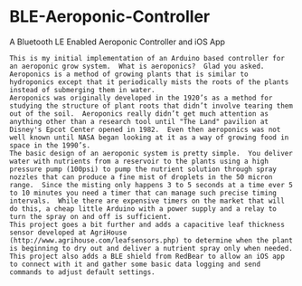 # BLE-Aeroponic-Controller
A Bluetooth LE Enabled Aeroponic Controller and iOS App

    This is my initial implementation of an Arduino based controller for an aeroponic grow system.  What is aeroponics?  Glad you asked.  Aeroponics is a method of growing plants that is similar to hydroponics except that it periodically mists the roots of the plants instead of submerging them in water.  
    Aeroponics was originally developed in the 1920’s as a method for studying the structure of plant roots that didn’t involve tearing them out of the soil.  Aeroponics really didn’t get much attention as anything other than a research tool until "The Land" pavilion at Disney's Epcot Center opened in 1982.  Even then aeroponics was not well known until NASA began looking at it as a way of growing food in space in the 1990’s.
    The basic design of an aeroponic system is pretty simple.  You deliver water with nutrients from a reservoir to the plants using a high pressure pump (100psi) to pump the nutrient solution through spray nozzles that can produce a fine mist of droplets in the 50 micron range.  Since the misting only happens 3 to 5 seconds at a time ever 5 to 10 minutes you need a timer that can manage such precise timing intervals.  While there are expensive timers on the market that will do this, a cheap little Arduino with a power supply and a relay to turn the spray on and off is sufficient.
    This project goes a bit further and adds a capacitive leaf thickness sensor developed at AgriHouse (http://www.agrihouse.com/leafsensors.php) to determine when the plant is beginning to dry out and deliver a nutrient spray only when needed.  This project also adds a BLE shield from RedBear to allow an iOS app to connect with it and gather some basic data logging and send commands to adjust default settings.

